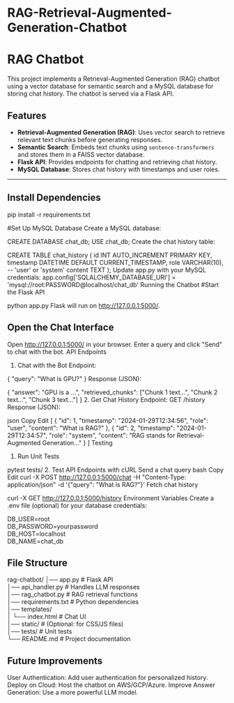 # RAG-Retrieval-Augmented-Generation-Chatbot

# RAG Chatbot  

This project implements a Retrieval-Augmented Generation (RAG) chatbot using a vector database for semantic search and a MySQL database for storing chat history. The chatbot is served via a Flask API.  

## Features  
- **Retrieval-Augmented Generation (RAG)**: Uses vector search to retrieve relevant text chunks before generating responses.  
- **Semantic Search**: Embeds text chunks using `sentence-transformers` and stores them in a FAISS vector database.  
- **Flask API**: Provides endpoints for chatting and retrieving chat history.  
- **MySQL Database**: Stores chat history with timestamps and user roles.  

---

## Install Dependencies
pip install -r requirements.txt

#Set Up MySQL Database
Create a MySQL database:

CREATE DATABASE chat_db;
USE chat_db;
Create the chat history table:

CREATE TABLE chat_history (
    id INT AUTO_INCREMENT PRIMARY KEY,
    timestamp DATETIME DEFAULT CURRENT_TIMESTAMP,
    role VARCHAR(10),  -- 'user' or 'system'
    content TEXT
);
Update app.py with your MySQL credentials:
app.config['SQLALCHEMY_DATABASE_URI'] = 'mysql://root:PASSWORD@localhost/chat_db'
Running the Chatbot
#Start the Flask API

python app.py
Flask will run on http://127.0.0.1:5000/.

## Open the Chat Interface
Open http://127.0.0.1:5000/ in your browser.
Enter a query and click "Send" to chat with the bot.
API Endpoints
1. Chat with the Bot
Endpoint:

{
    "query": "What is GPU?"
}
Response (JSON):

{
    "answer": "GPU is a ...",
    "retrieved_chunks": ["Chunk 1 text...", "Chunk 2 text...", "Chunk 3 text..."]
}
2. Get Chat History
Endpoint:
GET /history
Response (JSON):

json
Copy
Edit
[
    {
        "id": 1,
        "timestamp": "2024-01-29T12:34:56",
        "role": "user",
        "content": "What is RAG?"
    },
    {
        "id": 2,
        "timestamp": "2024-01-29T12:34:57",
        "role": "system",
        "content": "RAG stands for Retrieval-Augmented Generation..."
    }
]
Testing
1. Run Unit Tests

pytest tests/
2. Test API Endpoints with cURL
Send a chat query
bash
Copy
Edit
curl -X POST http://127.0.0.1:5000/chat -H "Content-Type: application/json" -d '{"query": "What is RAG?"}'
Fetch chat history

curl -X GET http://127.0.0.1:5000/history
Environment Variables
Create a .env file (optional) for your database credentials:

DB_USER=root  
DB_PASSWORD=yourpassword  
DB_HOST=localhost  
DB_NAME=chat_db  

## File Structure

rag-chatbot/
│── app.py                  # Flask API  
│── api_handler.py          # Handles LLM responses  
│── rag_chatbot.py          # RAG retrieval functions  
│── requirements.txt        # Python dependencies  
│── templates/  
│   └── index.html          # Chat UI  
│── static/                 # (Optional: for CSS/JS files)  
│── tests/                  # Unit tests  
└── README.md               # Project documentation  

## Future Improvements
User Authentication: Add user authentication for personalized history.
Deploy on Cloud: Host the chatbot on AWS/GCP/Azure.
Improve Answer Generation: Use a more powerful LLM model.

